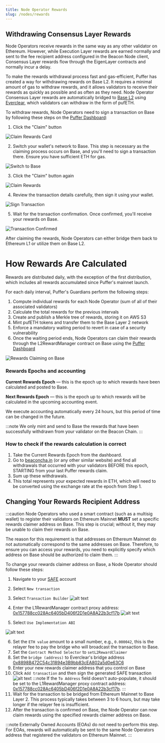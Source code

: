 ```yaml
---
title: Node Operator Rewards
slug: /nodes/rewards
---
```

## Withdrawing Consensus Layer Rewards

Node Operators receive rewards in the same way as any other validator on Ethereum. However, while Execution Layer rewards are earned normally and sent to the fee recipient address configured in the Beacon Node client, Consensus Layer rewards flow through the EigenLayer contracts and normally incur a delay. 

To make the rewards withdrawal process fast and gas-efficient, Puffer has created a way for withdrawing rewards on Base L2. It requires a minimal amount of gas to withdraw rewards, and it allows validators to receive their rewards as quickly as possible and as often as they need. Node Operator Consensus Layer rewards are automatically bridged to [Base L2](https://www.base.org/) using [Everclear](https://bridge.connext.network/), which validators can withdraw in the form of pufETH.

To withdraw rewards, Node Operators need to sign a transaction on Base by following these steps on the [Puffer Dashboard](https://launchpad.puffer.fi/Dashboard):

1. Click the "Claim" button

![Claim Rewards Card](../static/img/noop-rewards-1.png)

2. Switch your wallet's network to Base. This step is necessary as the claiming process occurs on Base, and you'll need to sign a transaction there. Ensure you have sufficient ETH for gas.

![Switch to Base](../static/img/noop-rewards-2.png)

3. Click the "Claim" button again

![Claim Rewards](../static/img/noop-rewards-3.png)

4. Review the transaction details carefully, then sign it using your wallet.

![Sign Transaction](../static/img/noop-rewards-4.png)

5. Wait for the transaction confirmation. Once confirmed, you'll receive your rewards on Base.

![Transaction Confirmed](../static/img/noop-rewards-5.png)

After claiming the rewards, Node Operators can either bridge them back to Ethereum L1 or utilize them on Base L2.

# How Rewards Are Calculated

Rewards are distributed daily, with the exception of the first distribution, which includes all rewards accumulated since Puffer's mainnet launch.

For each daily interval, Puffer's Guardians perform the following steps:
1. Compute individual rewards for each Node Operator (sum of all of their associated validators)
2. Calculate the total rewards for the previous intervals
3. Create and publish a Merkle tree of rewards, storing it on AWS S3
4. Mint pufETH tokens and transfer them to the Base Layer 2 network
5. Enforce a mandatory waiting period to revert in case of a security vulnerability
6. Once the waiting period ends, Node Operators can claim their rewards through the L2RewardManager contract on Base using the [Puffer Dashboard](https://launchpad.puffer.fi/Dashboard)

![Rewards Claiming on Base](../static/img/fwr.png)

### Rewards Epochs and accounting

**Current Rewards Epoch** — this is the epoch up to which rewards have been calculated and posted to Base. 

**Next Rewards Epoch** — this is the epoch up to which rewards will be calculated in the upcoming accounting event. 

We execute accounting automatically every 24 hours, but this period of time can be changed in the future.  

:::note
We only mint and send to Base the rewards that have been successfully withdrawn from your validator on the Beacon Chain. 
:::

### How to check if the rewards calculation is correct

1. Take the Current Rewards Epoch from the dashboard.
2. Go to [beaconcha.in](https://beaconcha.in/) (or any other similar website) and find all withdrawals that occurred with your validators BEFORE this epoch, STARTING from your last Puffer rewards claim.
3. Sum up these withdrawals.
4. This total represents your expected rewards in ETH, which will need to be converted using the exchange rate at the epoch from Step 1.

## Changing Your Rewards Recipient Address

:::caution
Node Operators who used a smart contract (such as a multisig wallet) to register their validators on Ethereum Mainnet **MUST** set a specific rewards claimer address on Base. This step is crucial; without it, they may be unable to claim their rewards on Base.

The reason for this requirement is that addresses on Ethereum Mainnet do not automatically correspond to the same addresses on Base. Therefore, to ensure you can access your rewards, you need to explicitly specify which address on Base should be authorized to claim them.
:::

To change your rewards claimer address on Base, a Node Operator should follow these steps:

1. Navigate to your [SAFE](https://app.safe.global) account
2. Select `New transaction`
3. Select `Transaction Builder`
![alt text](../static/img/change-address-23.png)
4. Enter the L1RewardManager contract proxy address: [0x157788cc028Ac6405bD406f2D1e0A8A22b3cf17b](https://etherscan.io/address/0x157788cc028Ac6405bD406f2D1e0A8A22b3cf17b)
![alt text](../static/img/change-address-4.png)

5. Select `Use Implementation ABI`

![alt text](../static/img/change-address-5.png)

6. Set the `ETH value` amount to a small number, e.g., `0.000042`, this is the relayer fee to pay the bridge who will broadcast the transaction to Base.
7. Set the `Contract Method Selector` to `setL2RewardClaimer`
8. Set the `bridge (address)` to Everclear's bridge address [0x8898B472C54c31894e3B9bb83cEA802a5d0e63C6](https://etherscan.io/address/0x8898b472c54c31894e3b9bb83cea802a5d0e63c6)
9. Enter your new rewards claimer address that you control on Base
10. Click `Add transaction` and then sign the generated SAFE transaction
![alt text](../static/img/change-address-678910.png)
    :::note
    If the `To Address` field doesn't auto-populate, it should be set to the L1RewardManager proxy contract address: [0x157788cc028Ac6405bD406f2D1e0A8A22b3cf17b](https://etherscan.io/address/0x157788cc028Ac6405bD406f2D1e0A8A22b3cf17b).
    :::
11. Wait for the transaction to be bridged from Ethereum Mainnet to Base Layer 2. This process typically takes between 3 to 6 hours, but may take longer if the relayer fee is insufficient.
12. After the transaction is confirmed on Base, the Node Operator can now claim rewards using the specified rewards claimer address on Base.

:::note
Externally Owned Accounts (EOAs) do not need to perform this step. For EOAs, rewards will automatically be sent to the same Node Operators address that registered the validators on Ethereum Mainnet.
:::
